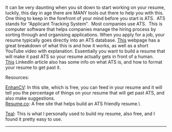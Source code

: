 It can be very daunting when you sit down to start working on your resume, luckily, this day in age there are MANY tools out there to help you with this. One thing to keep in the forefront of your mind before you start is ATS.  ATS stands for “Applicant Tracking System”.  Most companies use ATS.  This is computer software that helps companies manage the hiring process by sorting through and organising applications. When you apply for a job, your resume typically goes directly into an ATS database. [This](https://www.jobscan.co/blog/ats-resume/#:~:text=ATS%20stands%20for%20%E2%80%9Capplicant%20tracking,directly%20into%20an%20ATS%20database.) webpage has a great breakdown of what this is and how it works, as well as a short YouTube video with explanation. Essentially you want to build a resume that will make it past ATS so your resume actually gets in front of a human. \
[This](https://premium.linkedin.com/content/premium/global/en_us/index/jobsearch/articles/the-easy-how-to-guide-for-formatting-resumes-for-applicant-tracking-systems) LinkedIn article also has some info on what ATS is, and how to format your resume to get past it.

Resources:

[EnhanCV](https://enhancv.com/resources/resume-checker/): In this site, which is free, you can feed in your resume and it will tell you the percentage of things on your resume that will get past ATS, and also make suggestions.\
[Resume.co](http://resume.co): A free site that helps build an ATS friendly resume.\

[Teal](https://www.tealhq.com/): This is what I personally used to build my resume, also free, and I found it pretty easy to use.

****
